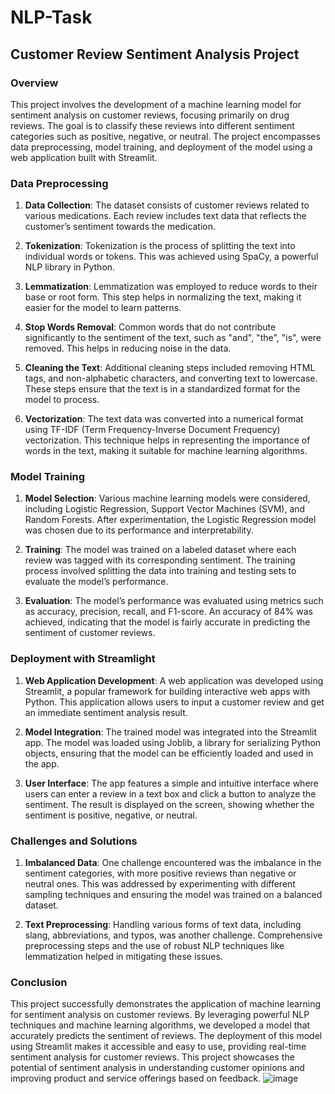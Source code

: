 # NLP-Task
## Customer Review Sentiment Analysis Project

### Overview

This project involves the development of a machine learning model for sentiment analysis on customer reviews, focusing primarily on drug reviews. The goal is to classify these reviews into different sentiment categories such as positive, negative, or neutral. The project encompasses data preprocessing, model training, and deployment of the model using a web application built with Streamlit.

### Data Preprocessing

1. **Data Collection**: The dataset consists of customer reviews related to various medications. Each review includes text data that reflects the customer’s sentiment towards the medication.

2. **Tokenization**: Tokenization is the process of splitting the text into individual words or tokens. This was achieved using SpaCy, a powerful NLP library in Python.

3. **Lemmatization**: Lemmatization was employed to reduce words to their base or root form. This step helps in normalizing the text, making it easier for the model to learn patterns.

4. **Stop Words Removal**: Common words that do not contribute significantly to the sentiment of the text, such as "and", "the", "is", were removed. This helps in reducing noise in the data.

5. **Cleaning the Text**: Additional cleaning steps included removing HTML tags, and non-alphabetic characters, and converting text to lowercase. These steps ensure that the text is in a standardized format for the model to process.

6. **Vectorization**: The text data was converted into a numerical format using TF-IDF (Term Frequency-Inverse Document Frequency) vectorization. This technique helps in representing the importance of words in the text, making it suitable for machine learning algorithms.

### Model Training

1. **Model Selection**: Various machine learning models were considered, including Logistic Regression, Support Vector Machines (SVM), and Random Forests. After experimentation, the Logistic Regression model was chosen due to its performance and interpretability.

2. **Training**: The model was trained on a labeled dataset where each review was tagged with its corresponding sentiment. The training process involved splitting the data into training and testing sets to evaluate the model’s performance.

3. **Evaluation**: The model’s performance was evaluated using metrics such as accuracy, precision, recall, and F1-score. An accuracy of 84% was achieved, indicating that the model is fairly accurate in predicting the sentiment of customer reviews.

### Deployment with Streamlight

1. **Web Application Development**: A web application was developed using Streamlit, a popular framework for building interactive web apps with Python. This application allows users to input a customer review and get an immediate sentiment analysis result.

2. **Model Integration**: The trained model was integrated into the Streamlit app. The model was loaded using Joblib, a library for serializing Python objects, ensuring that the model can be efficiently loaded and used in the app.

3. **User Interface**: The app features a simple and intuitive interface where users can enter a review in a text box and click a button to analyze the sentiment. The result is displayed on the screen, showing whether the sentiment is positive, negative, or neutral.

### Challenges and Solutions

1. **Imbalanced Data**: One challenge encountered was the imbalance in the sentiment categories, with more positive reviews than negative or neutral ones. This was addressed by experimenting with different sampling techniques and ensuring the model was trained on a balanced dataset.

2. **Text Preprocessing**: Handling various forms of text data, including slang, abbreviations, and typos, was another challenge. Comprehensive preprocessing steps and the use of robust NLP techniques like lemmatization helped in mitigating these issues.

### Conclusion

This project successfully demonstrates the application of machine learning for sentiment analysis on customer reviews. By leveraging powerful NLP techniques and machine learning algorithms, we developed a model that accurately predicts the sentiment of reviews. The deployment of this model using Streamlit makes it accessible and easy to use, providing real-time sentiment analysis for customer reviews. This project showcases the potential of sentiment analysis in understanding customer opinions and improving product and service offerings based on feedback.
![image](https://github.com/user-attachments/assets/b9196a21-ac80-439b-a82a-ed197ca304fe)
